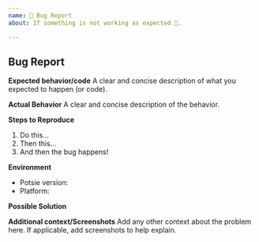 ```yaml
---
name: 🐛 Bug Report
about: If something is not working as expected 🤔.

---
```


## Bug Report

**Expected behavior/code**
A clear and concise description of what you expected to happen (or code).

**Actual Behavior**
A clear and concise description of the behavior.

**Steps to Reproduce**
1. Do this...
2. Then this...
3. And then the bug happens!

**Environment**
- Potsie version:
- Platform:

**Possible Solution**
<!--- Only if you have suggestions on a fix for the bug -->

**Additional context/Screenshots**
Add any other context about the problem here. If applicable, add screenshots to help explain.